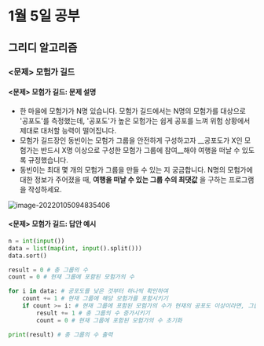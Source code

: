 # 1월 5일 공부

## 그리디 알고리즘

### <문제> 모험가 길드

#### <문제> 모험가 길드: 문제 설명

* 한 마을에 모험가가 N명 있습니다. 모험가 길드에서는 N명의 모험가를 대상으로 '공포도'를 측정했는데, '공포도'가 높은 모험가는 쉽게 공포를 느껴 위험 상황에서 제대로 대처할 능력이 떨어집니다.
* 모험가 길드장인 동빈이는 모험가 그룹을 안전하게 구성하고자 __공포도가 X인 모험가는 반드시 X명 이상으로 구성한 모험가 그룹에 참여__해야 여행을 떠날 수 있도록 규정했습니다.
* 동빈이는 최대 몇 개의 모험가 그룹을 만들 수 있는 지 궁금합니다. N명의 모험가에 대한 정보가 주어졌을 때, __여행을 떠날 수 있는 그룹 수의 최댓값__ 을 구하는 프로그램을 작성하세요.


![image-20220105094835406](https://user-images.githubusercontent.com/89234129/148145653-2fd90b92-8878-4f6e-87d4-b9b41da6df88.png)

#### <문제> 모험가 길드: 답안 예시

``````python
n = int(input())
data = list(map(int, input().split()))
data.sort()

result = 0 # 총 그룹의 수
count = 0 # 현재 그룹에 포함된 모험가의 수

for i in data: # 공포도를 낮은 것부터 하나씩 확인하여
    count += 1 # 현재 그룹에 해당 모험가를 포함시키기
    if count >= i: # 현재 그룹에 포함된 모험가의 수가 현재의 공포도 이상이라면, 그룹 결성
        result += 1 # 총 그룹의 수 증가시키기
        count = 0 # 현재 그룹에 포함된 모험가의 수 초기화

print(result) # 총 그룹의 수 출력
``````



